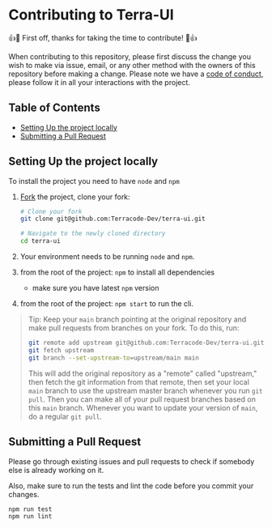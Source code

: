 # Contributing to Terra-UI

👍🎉 First off, thanks for taking the time to contribute! 🎉👍

When contributing to this repository, please first discuss the change you wish to make via issue, email, or any other method with the owners of this repository before making a change.
Please note we have a [code of conduct](https://github.com/Terracode-Dev/terra-ui/blob/main/CODE_OF_CONDUCT.md), please follow it in all your interactions with the project.

## Table of Contents

- [Setting Up the project locally](#setting-up-the-project-locally)
- [Submitting a Pull Request](#submitting-a-pull-request)

## Setting Up the project locally

To install the project you need to have `node` and `npm`

1.  [Fork](https://help.github.com/articles/fork-a-repo/) the project, clone
    your fork:

    ```sh
    # Clone your fork
    git clone git@github.com:Terracode-Dev/terra-ui.git

    # Navigate to the newly cloned directory
    cd terra-ui
    ```

2.  Your environment needs to be running `node`  and `npm`.

3.  from the root of the project: `npm` to install all dependencies

    - make sure you have latest `npm` version

4.  from the root of the project: `npm start` to run the cli.

> Tip: Keep your `main` branch pointing at the original repository and make
> pull requests from branches on your fork. To do this, run:
>
> ```sh
> git remote add upstream git@github.com:Terracode-Dev/terra-ui.git
> git fetch upstream
> git branch --set-upstream-to=upstream/main main
> ```
>
> This will add the original repository as a "remote" called "upstream," then
> fetch the git information from that remote, then set your local `main`
> branch to use the upstream master branch whenever you run `git pull`. Then you
> can make all of your pull request branches based on this `main` branch.
> Whenever you want to update your version of `main`, do a regular `git pull`.

## Submitting a Pull Request

Please go through existing issues and pull requests to check if somebody else is already working on it.

Also, make sure to run the tests and lint the code before you commit your
changes.

```sh
npm run test
npm run lint
```

